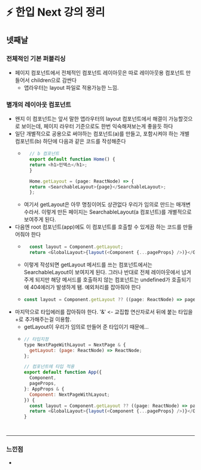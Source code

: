 # ⚡️ 한입 Next 강의 정리

## 넷째날

### 전체적인 기본 퍼블리싱
- 페이지 컴포넌트에서 전체적인 컴포넌트 레이아웃은 따로 레이아웃용 컴포넌트 만들어서 children으로 감싼다
  - 앱라우터는 layout 파일로 적용가능한 느낌.
 
### 별개의 레이아웃 컴포넌트
- 왠지 이 컴포넌트는 앞서 말한 앱라우터의 layout 컴포넌트에서 해결이 가능할것으로 보이는데, 페이지 라우터 기준으로도 한번 익숙해져보는게 좋을듯 하다
- 일단 개별적으로 공용으로 써야하는 컴포넌트(a)를 만들고, 포함시켜야 하는 개별 컴포넌트(b) 하단에 다음과 같은 코드를 작성해준다
  - ```javascript
      // b 컴포넌트
      export default function Home() {
      return <h1>인덱스</h1>;
      }
  
      Home.getLayout = (page: ReactNode) => {
      return <SearchableLayout>{page}</SearchableLayout>;
      };
  - 여기서 getLayout은 아무 명칭이어도 상관없다 우리가 임의로 만드는 매개변수라서. 이렇게 만든 페이지는 SearchableLayout(a 컴포넌트)를 개별적으로 보여주게 된다.
- 다음엔 root 컴포넌트(app)에도 이 컴포넌트를 호출할 수 있게끔 하는 코드를 만들어줘야 한다
  - ```javascript
      const layout = Component.getLayout;
      return <GlobalLayout>{layout(<Component {...pageProps} />)}</GlobalLayout>;
  - 이렇게 작성되면 getLayout 메서드를 쓰는 컴포넌트에서는 SearchableLayout이 보여지게 된다. 그러나 반대로 전체 레이아웃에서 넘겨주게 되지만 해당 메서드를 호출하지 않는 컴포넌트는 undefined가 호출되기에 404에러가 발생하게 됌. 예외처리를 잡아줘야 한다
  - ``` javascript
    const layout = Component.getLayout ?? ((page: ReactNode) => page);
- 마지막으로 타입에러를 잡아줘야 한다. '&' <- 교집합 연산자로서 뒤에 붙는 타입을 +로 추가해주는걸 이용함.
  - getLayout이 우리가 임의로 만들어 준 타입이기 때문에...
  - ```javascript
    // 타입지정
    type NextPageWithLayout = NextPage & {
      getLayout: (page: ReactNode) => ReactNode;
    };

    // 컴포넌트에 타입 적용
    export default function App({
      Component,
      pageProps,
    }: AppProps & {
      Component: NextPageWithLayout;
    }) {
      const layout = Component.getLayout ?? ((page: ReactNode) => page);
      return <GlobalLayout>{layout(<Component {...pageProps} />)}</GlobalLayout>;
    }

  

  
---
### 느낀점
- 
